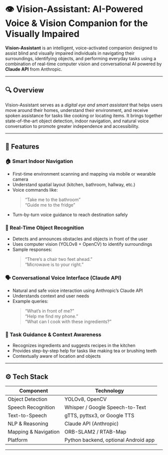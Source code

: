 # 👁️ Vision-Assistant: AI-Powered Voice & Vision Companion for the Visually Impaired

**Vision-Assistant** is an intelligent, voice-activated companion designed to assist blind and visually impaired individuals in navigating their surroundings, identifying objects, and performing everyday tasks using a combination of real-time computer vision and conversational AI powered by **Claude API** from Anthropic.

---

## 🔍 Overview

Vision-Assistant serves as a *digital eye and smart assistant* that helps users move around their homes, understand their environment, and receive spoken assistance for tasks like cooking or locating items. It brings together state-of-the-art object detection, indoor navigation, and natural voice conversation to promote greater independence and accessibility.

---

## 🧠 Features

### 🏠 Smart Indoor Navigation
- First-time environment scanning and mapping via mobile or wearable camera
- Understand spatial layout (kitchen, bathroom, hallway, etc.)
- Voice commands like:  
  > “Take me to the bathroom”  
  > “Guide me to the fridge”  
- Turn-by-turn voice guidance to reach destination safely

### 🧾 Real-Time Object Recognition
- Detects and announces obstacles and objects in front of the user
- Uses computer vision (YOLOv8 + OpenCV) to identify surroundings
- Sample responses:  
  > “There’s a chair two feet ahead.”  
  > “Microwave is to your right.”

### 🗣️ Conversational Voice Interface (Claude API)
- Natural and safe voice interaction using Anthropic’s Claude API
- Understands context and user needs
- Example queries:  
  > “What’s in front of me?”  
  > “Help me find my phone.”  
  > “What can I cook with these ingredients?”

### 🍳 Task Guidance & Context Awareness
- Recognizes ingredients and suggests recipes in the kitchen
- Provides step-by-step help for tasks like making tea or brushing teeth
- Contextually aware of location and objects

---

## ⚙️ Tech Stack

| Component             | Technology                              |
|----------------------|------------------------------------------|
| Object Detection      | YOLOv8, OpenCV                          |
| Speech Recognition    | Whisper / Google Speech-to-Text        |
| Text-to-Speech        | gTTS, pyttsx3, or Google TTS            |
| NLP & Reasoning       | Claude API (Anthropic)                 |
| Mapping & Navigation  | ORB-SLAM2 / RTAB-Map                   |
| Platform              | Python backend, optional Android app   |

---


